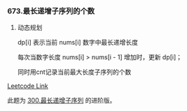### 673.最长递增子序列的个数

1. 动态规划
   
   dp[i] 表示当前 nums[i] 数字中最长递增长度
   
   每次当数字长度 nums[i] > nums[i - 1] 增加时，更新 dp[i]；

   同时用cnt记录当前最大长度子序列的个数
   
[Leetcode Link](https://leetcode-cn.com/problems/number-of-longest-increasing-subsequence/)

此题为 [300.最长递增子序列](https://leetcode-cn.com/problems/longest-increasing-subsequence) 的进阶版。